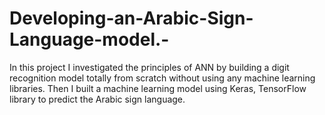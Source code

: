 # Developing-an-Arabic-Sign-Language-model.-
In this project I investigated the principles of ANN by building a digit recognition model totally from scratch without using any machine learning libraries. Then I built a machine learning model using Keras, TensorFlow library to predict the Arabic sign language.
